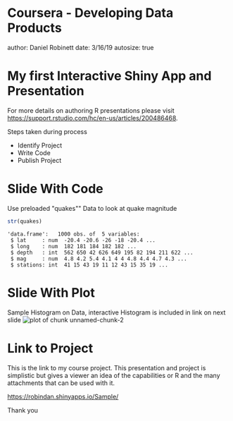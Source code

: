 Coursera - Developing Data Products
========================================================
author: Daniel Robinett
date: 3/16/19
autosize: true

My first Interactive Shiny App and Presentation
========================================================

For more details on authoring R presentations please visit <https://support.rstudio.com/hc/en-us/articles/200486468>.

Steps taken during process

- Identify Project
- Write Code
- Publish Project

Slide With Code
========================================================
Use preloaded "quakes"" Data to look at quake magnitude

```r
str(quakes)
```

```
'data.frame':	1000 obs. of  5 variables:
 $ lat     : num  -20.4 -20.6 -26 -18 -20.4 ...
 $ long    : num  182 181 184 182 182 ...
 $ depth   : int  562 650 42 626 649 195 82 194 211 622 ...
 $ mag     : num  4.8 4.2 5.4 4.1 4 4 4.8 4.4 4.7 4.3 ...
 $ stations: int  41 15 43 19 11 12 43 15 35 19 ...
```

Slide With Plot
========================================================
Sample Histogram on Data, interactive Histogram is included in link on next slide
![plot of chunk unnamed-chunk-2](Presentation-figure/unnamed-chunk-2-1.png)

Link to Project
========================================================
This is the link to my course project. This presentation and project is simplistic but gives a viewer an idea of the capabilities or R and the many attachments that can be used with it.

https://robindan.shinyapps.io/Sample/

Thank you

